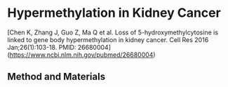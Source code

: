 # Hypermethylation in Kidney Cancer

[Chen K, Zhang J, Guo Z, Ma Q et al. Loss of 5-hydroxymethylcytosine is linked to gene body hypermethylation in kidney cancer. Cell Res 2016 Jan;26(1):103-18. PMID: 26680004] (https://www.ncbi.nlm.nih.gov/pubmed/26680004)

## Method and Materials



